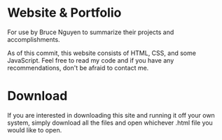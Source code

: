 # Website & Portfolio
For use by Bruce Nguyen to summarize their projects and accomplishments.

As of this commit, this website consists of HTML, CSS, and some JavaScript. Feel free to read my code and if you have any recommendations, don't be afraid to contact me.

# Download
If you are interested in downloading this site and running it off your own system, simply download all the files and open whichever .html file you would like to open.